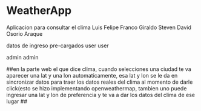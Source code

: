 # WeatherApp
Aplicacion para consultar el clima
Luis Felipe Franco Giraldo
Steven David Osorio Araque

datos de ingreso pre-cargados
user
user

admin
admin

##en la parte web el que dice clima, cuando selecciones una ciudad te va aparecer una lat y una lon automaticamente, esa lat y lon se le da en sincronizar datos para traer los datos reales del clima al momento de darle click(esto se hizo implementando openweathermap, tambien uno puede ingresar una lat y lon de preferencia y te va a dar los datos del clima de ese lugar ##
